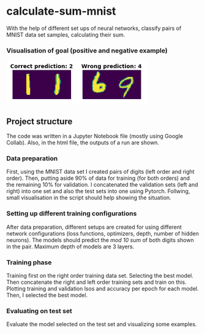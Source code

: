 # calculate-sum-mnist
With the help of different set ups of neural networks, classify pairs of MNIST data set samples, calculating their sum. 

### Visualisation of goal (positive and negative example)

![](images/example_prediction.png )

## Project structure

The code was written in a Jupyter Notebook file (mostly using Google Collab). Also, in the html file, the outputs of a run are shown.


### Data preparation

First, using the MNIST data set I created pairs of digits (left order and right order). Then, putting aside 90% of data for training (for both orders) and the remaining 10% for validation. I concatenated the validation sets (left and right) into one set and also the test sets into one using Pytorch. Follwing, small visualisation in the script should help showing the situation.

### Setting up different training configurations

After data preparation, different setups are created for using different network configurations (loss functions, optimizers, depth, number of hidden neurons). The models should predict the _mod 10 sum_ of both digits shown in the pair. Maximum depth of models are 3 layers.

### Training phase

Training first on the right order training data set. Selecting the best model. Then concatenate the right and left order training sets and train on this. Plotting training and validation lsos and accuracy per epoch for each model. Then, I selected the best model.

### Evaluating on test set

Evaluate the model selected on the test set and visualizing some examples.